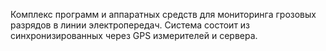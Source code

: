 Комплекс программ и аппаратных средств для мониторинга грозовых разрядов в линии электропередач. Система состоит из синхронизированных через GPS измерителей и сервера.
